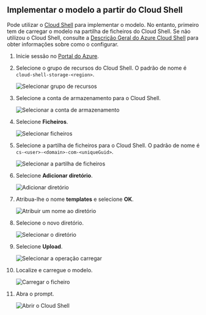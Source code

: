 ## <a name="deploy-template-from-cloud-shell"></a>Implementar o modelo a partir do Cloud Shell

Pode utilizar o [Cloud Shell](../articles/cloud-shell/overview.md) para implementar o modelo. No entanto, primeiro tem de carregar o modelo na partilha de ficheiros do Cloud Shell. Se não utilizou o Cloud Shell, consulte a [Descrição Geral do Azure Cloud Shell](../articles/cloud-shell/overview.md) para obter informações sobre como o configurar.

1. Inicie sessão no [Portal do Azure](https://portal.azure.com).

1. Selecione o grupo de recursos do Cloud Shell. O padrão de nome é `cloud-shell-storage-<region>`.

   ![Selecionar grupo de recursos](./media/resource-manager-cloud-shell-deploy/select-cs-resource-group.png)

1. Selecione a conta de armazenamento para o Cloud Shell.

   ![Selecionar a conta de armazenamento](./media/resource-manager-cloud-shell-deploy/select-storage.png)

1. Selecione **Ficheiros**.

   ![Selecionar ficheiros](./media/resource-manager-cloud-shell-deploy/select-files.png)

1. Selecione a partilha de ficheiros para o Cloud Shell. O padrão de nome é `cs-<user>-<domain>-com-<uniqueGuid>`.

   ![Selecionar a partilha de ficheiros](./media/resource-manager-cloud-shell-deploy/select-file-share.png)

1. Selecione **Adicionar diretório**.

   ![Adicionar diretório](./media/resource-manager-cloud-shell-deploy/select-add-directory.png)

1. Atribua-lhe o nome **templates** e selecione **OK**.

   ![Atribuir um nome ao diretório](./media/resource-manager-cloud-shell-deploy/name-templates.png)

1. Selecione o novo diretório.

   ![Selecionar o diretório](./media/resource-manager-cloud-shell-deploy/select-templates.png)

1. Selecione **Upload**.

   ![Selecionar a operação carregar](./media/resource-manager-cloud-shell-deploy/select-upload.png)

1. Localize e carregue o modelo.

   ![Carregar o ficheiro](./media/resource-manager-cloud-shell-deploy/upload-files.png)

1. Abra o prompt.

   ![Abrir o Cloud Shell](./media/resource-manager-cloud-shell-deploy/start-cloud-shell.png)
